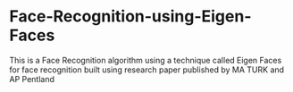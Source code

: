 # Face-Recognition-using-Eigen-Faces
This is a Face Recognition algorithm using a technique called Eigen Faces for face recognition built using research paper published by MA TURK and AP Pentland
